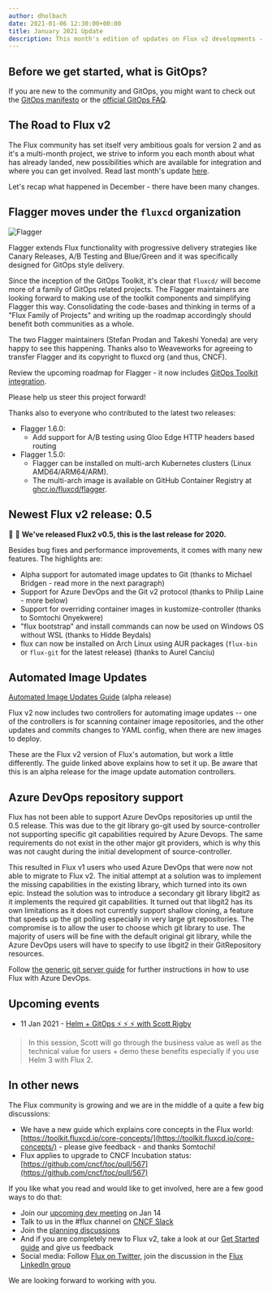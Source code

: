 ```yaml
---
author: dholbach
date: 2021-01-06 12:30:00+00:00
title: January 2021 Update
description: This month's edition of updates on Flux v2 developments - 0.5.0 release, Flagger as a Flux project, first Alpha of Image Update functionality, new guides and more.
---
```


**Before we get started, what is GitOps?**
------------------------------------------

If you are new to the community and GitOps, you might want to check out
the [GitOps manifesto](https://www.weave.works/blog/what-is-gitops-really)
or the [official GitOps FAQ](https://www.weave.works/blog/the-official-gitops-faq).

**The Road to Flux v2**
-----------------------

The Flux community has set itself very ambitious goals for version 2 and
as it's a multi-month project, we strive to inform you each month about
what has already landed, new possibilities which are available for
integration and where you can get involved. Read last month's update
[here](https://fluxcd.io/blog/2020/12/december-update/).

Let's recap what happened in December - there have been many changes.

Flagger moves under the `fluxcd` organization
---------------------------------------------

![Flagger](../../../../img/flagger-gitops.png)

Flagger extends Flux functionality with progressive delivery strategies
like Canary Releases, A/B Testing and Blue/Green and it was specifically
designed for GitOps style delivery.

Since the inception of the GitOps Toolkit, it's clear that `fluxcd/` will
become more of a family of GitOps related projects. The Flagger
maintainers are looking forward to making use of the toolkit components
and simplifying Flagger this way. Consolidating the code-bases and
thinking in terms of a "Flux Family of Projects" and writing up the
roadmap accordingly should benefit both communities as a whole.

The two Flagger maintainers (Stefan Prodan and Takeshi Yoneda) are very
happy to see this happening. Thanks also to Weaveworks for agreeing to transfer
Flagger and its copyright to fluxcd org (and thus, CNCF).

Review the upcoming roadmap for Flagger - it now includes [GitOps
Toolkit integration](https://github.com/fluxcd/flagger#roadmap).

Please help us steer this project forward!

Thanks also to everyone who contributed to the latest two releases:

- Flagger 1.6.0:
  - Add support for A/B testing using Gloo Edge HTTP headers based routing
- Flagger 1.5.0:
  - Flagger can be installed on multi-arch Kubernetes clusters (Linux AMD64/ARM64/ARM).
  - The multi-arch image is available on GitHub Container Registry at
    [ghcr.io/fluxcd/flagger](https://github.com/orgs/fluxcd/packages/container/package/flagger).

**Newest Flux v2 release: 0.5**
-------------------------------

:rocket: :gift: **We\'ve released Flux2 v0.5, this is the
last release for 2020.**

Besides bug fixes and performance
improvements, it comes with many new features. The highlights are:

- Alpha support for automated image updates to Git (thanks to Michael Bridgen - read more in the next paragraph)
- Support for Azure DevOps and the Git v2 protocol (thanks to Philip Laine - more below)
- Support for overriding container images in kustomize-controller (thanks to Somtochi Onyekwere)
- "flux bootstrap" and install commands can now be used on Windows OS without WSL (thanks to Hidde Beydals)
- flux can now be installed on Arch Linux using AUR packages (`flux-bin` or `flux-git` for the latest release) (thanks to Aurel Canciu)

Automated Image Updates
-----------------------

[Automated Image Updates Guide](https://toolkit.fluxcd.io/guides/image-update/) (alpha release)

Flux v2 now includes two controllers for automating image updates \--
one of the controllers is for scanning container image repositories, and
the other updates and commits changes to YAML config, when there are new
images to deploy.

These are the Flux v2 version of Flux's automation, but work a little
differently. The guide linked above explains how to set it up. Be aware
that this is an alpha release for the image update automation
controllers.

Azure DevOps repository support
-------------------------------

Flux has not been able to support Azure DevOps repositories up until the
0.5 release. This was due to the git library go-git used by
source-controller not supporting specific git capabilities required by
Azure Devops. The same requirements do not exist in the other major git
providers, which is why this was not caught during the initial
development of source-controller.

This resulted in Flux v1 users who used Azure DevOps that were now not
able to migrate to Flux v2. The initial attempt at a solution was to
implement the missing capabilities in the existing library, which turned
into its own epic. Instead the solution was to introduce a
secondary git library libgit2 as it implements the required git
capabilities. It turned out that libgit2 has its own limitations as it
does not currently support shallow cloning, a feature that speeds up the
git polling especially in very large git repositories. The compromise is
to allow the user to choose which git library to use. The majority of
users will be fine with the default original git library, while the
Azure DevOps users will have to specify to use libgit2 in their
GitRepository resources.

Follow [the generic git server
guide](https://fluxcd.io/docs/installation/#generic-git-server)
for further instructions in how to use Flux with Azure DevOps.

Upcoming events
---------------

- 11 Jan 2021 - [Helm + GitOps :zap: :zap: :zap: with Scott Rigby](https://www.meetup.com/GitOps-Community/events/275348736/)

> In this session, Scott will go through the business value as well as
> the technical value for users + demo these benefits especially if you
> use Helm 3 with Flux 2.

**In other news**
-----------------

The Flux community is growing and we are in the middle of a quite a few
big discussions:

- We have a new guide which explains core concepts in the Flux world: [https://toolkit.fluxcd.io/core-concepts/](https://toolkit.fluxcd.io/core-concepts/) - please give feedback - and thanks Somtochi!
- Flux applies to upgrade to CNCF Incubation status: [https://github.com/cncf/toc/pull/567](https://github.com/cncf/toc/pull/567)

If you like what you read and would like to get involved, here are a few
good ways to do that:

- Join our [upcoming dev meeting](https://fluxcd.io/community/#meetings) on Jan 14
- Talk to us in the \#flux channel on [CNCF Slack](https://slack.cncf.io/)
- Join the [planning discussions](https://github.com/fluxcd/flux2/discussions)
- And if you are completely new to Flux v2, take a look at our [Get Started guide](https://toolkit.fluxcd.io/get-started/) and give us feedback
- Social media: Follow [Flux on Twitter](https://twitter.com/fluxcd), join the discussion in the [Flux LinkedIn group](https://www.linkedin.com/groups/8985374/)

We are looking forward to working with you.
